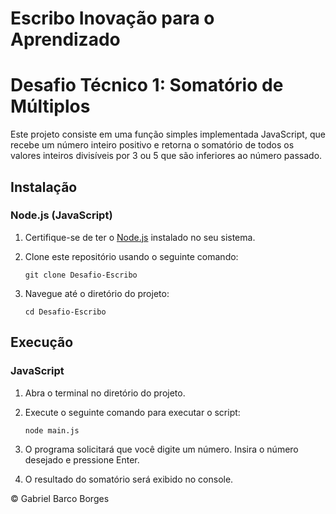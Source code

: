 # Escribo Inovação para o Aprendizado

# Desafio Técnico 1: Somatório de Múltiplos

Este projeto consiste em uma função simples implementada JavaScript, que recebe um número inteiro positivo e retorna o somatório de todos os valores inteiros divisíveis por 3 ou 5 que são inferiores ao número passado.

## Instalação

### Node.js (JavaScript)

1. Certifique-se de ter o [Node.js](https://nodejs.org/) instalado no seu sistema.

2. Clone este repositório usando o seguinte comando:

   ```
   git clone Desafio-Escribo
   ```

3. Navegue até o diretório do projeto:

   ```
   cd Desafio-Escribo
   ```

## Execução

### JavaScript

1. Abra o terminal no diretório do projeto.

2. Execute o seguinte comando para executar o script:

   ```
   node main.js
   ```

3. O programa solicitará que você digite um número. Insira o número desejado e pressione Enter.

4. O resultado do somatório será exibido no console.

©️ Gabriel Barco Borges
